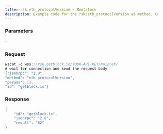 ```yaml
---
title: rsk:eth_protocolVersion - Rootstock
description: Example code for the rsk:eth_protocolVersion ws method. Сomplete guide on how to use rsk:eth_protocolVersion ws in GetBlock.io Web3 documentation.
---
```


### Parameters


\-

### Request

``` java
wscat -c wss://rsk.getblock.io/YOUR-API-KEY/mainnet/ 
# wait for connection and send the request body 
{"jsonrpc": "2.0",
"method": "eth_protocolVersion",
"params": [],
"id": "getblock.io"}
```

###  Response

``` java
{
    "id": "getblock.io",
    "jsonrpc": "2.0",
    "result": "62"
}
```

